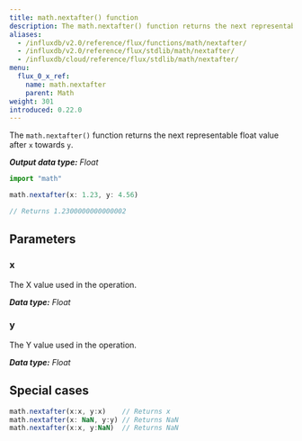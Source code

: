 ```yaml
---
title: math.nextafter() function
description: The math.nextafter() function returns the next representable float value after `x` towards `y`.
aliases:
  - /influxdb/v2.0/reference/flux/functions/math/nextafter/
  - /influxdb/v2.0/reference/flux/stdlib/math/nextafter/
  - /influxdb/cloud/reference/flux/stdlib/math/nextafter/
menu:
  flux_0_x_ref:
    name: math.nextafter
    parent: Math
weight: 301
introduced: 0.22.0
---
```


The `math.nextafter()` function returns the next representable float value after `x` towards `y`.

_**Output data type:** Float_

```js
import "math"

math.nextafter(x: 1.23, y: 4.56)

// Returns 1.2300000000000002
```

## Parameters

### x
The X value used in the operation.

_**Data type:** Float_

### y
The Y value used in the operation.

_**Data type:** Float_

## Special cases
```js
math.nextafter(x:x, y:x)    // Returns x
math.nextafter(x: NaN, y:y) // Returns NaN
math.nextafter(x:x, y:NaN)  // Returns NaN
```

